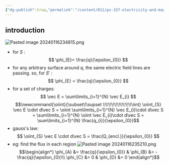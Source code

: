 ```yaml
---
{"dg-publish":true,"permalink":"/content/011/px-157-electricity-and-magnetism/px-157-b-electric-fields/i-field/px-157-b5a-gauss-s-law/","created":"2024-10-01T18:27:10.068+01:00","updated":"2024-11-26T20:07:20.919+00:00"}
---
```


## introduction
![Pasted image 20240116234815.png](/img/user/pics/Pasted%20image%2020240116234815.png)
- for $S$ :
$$
\phi_{E}= \frac{q}{\epsilon_{0}}
$$
- for any arbitrary surface around $q$, the same electric field lines are passing. so, for $S'$ :
$$
\phi_{E} = \frac{q}{\epsilon_{0}}
$$
- for a set of charges:
$$
\vec E = \sum\limits_{i=1}^{N} \vec E_{i}
$$
$$\newcommand{\oiint}{\subset\!\supset \!\!\!\!\!\!\!\!\!\!\iint}
\oiint_{S} \vec E \cdot d\vec S = \oiint \sum\limits_{i=1}^{N} \vec E_{i}\cdot d\vec S = \sum\limits_{i=1}^{N} \oiint \vec E_{i}\cdot d\vec S = \sum\limits_{i=1}^{N} \frac{q_{i}}{\epsilon_{0}}$$
- gauss's law:
$$
\oiint_{S} \vec E \cdot d\vec S = \frac{Q_{encl.}}{\epsilon_{0}}
$$
- eg: find the flux in each region
	![Pasted image 20240116235210.png](/img/user/pics/Pasted%20image%2020240116235210.png)
	$$\begin{align*}
	\phi_{A} &= \frac{q}{\epsilon_{0}} &
	\phi_{B} &= -\frac{q}{\epsilon_{0}}\\
	\phi_{C} &= 0 &
	\phi_{D} &= 0
	\end{align*}$$
